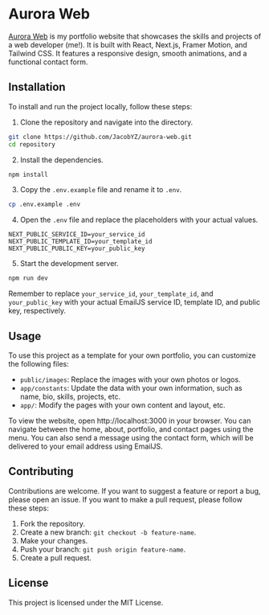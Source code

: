 # Aurora Web

[Aurora Web](https://www.auroraweb.com.au/) is my portfolio website that showcases the skills and projects of a web developer (me!). It is built with React, Next.js, Framer Motion, and Tailwind CSS. It features a responsive design, smooth animations, and a functional contact form.

## Installation

To install and run the project locally, follow these steps:

1. Clone the repository and navigate into the directory.

```bash
git clone https://github.com/JacobYZ/aurora-web.git
cd repository
```

2. Install the dependencies.

```bash
npm install
```

3. Copy the `.env.example` file and rename it to `.env`.

```bash
cp .env.example .env
```

4. Open the `.env` file and replace the placeholders with your actual values.

```shell
NEXT_PUBLIC_SERVICE_ID=your_service_id
NEXT_PUBLIC_TEMPLATE_ID=your_template_id
NEXT_PUBLIC_PUBLIC_KEY=your_public_key
```

5. Start the development server.

```bash
npm run dev
```

Remember to replace `your_service_id`, `your_template_id`, and `your_public_key` with your actual EmailJS service ID, template ID, and public key, respectively.

## Usage

To use this project as a template for your own portfolio, you can customize the following files:

- `public/images`: Replace the images with your own photos or logos.
- `app/constants`: Update the data with your own information, such as name, bio, skills, projects, etc.
- `app/`: Modify the pages with your own content and layout, etc.

To view the website, open http://localhost:3000 in your browser. You can navigate between the home, about, portfolio, and contact pages using the menu. You can also send a message using the contact form, which will be delivered to your email address using EmailJS.

## Contributing

Contributions are welcome. If you want to suggest a feature or report a bug, please open an issue. If you want to make a pull request, please follow these steps:

1. Fork the repository.
2. Create a new branch: `git checkout -b feature-name`.
3. Make your changes.
4. Push your branch: `git push origin feature-name`.
5. Create a pull request.

## License

This project is licensed under the MIT License.
